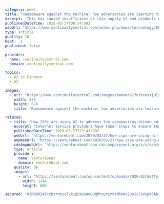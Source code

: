 ```yaml
---
category: news
title: "Ransomware against the machine: how adversaries are learning to disrupt industrial production by targeting IT and OT"
excerpt: "This has caused insufficient or late supply of end products or services, representing long-term financial losses in the form of missed business opportunities ... Ransomware may result in similar outcomes when it reaches IT-based assets in OT networks, for example human-machine interfaces (HMIs), supervisory control and data acquisition ..."
publishedDateTime: 2020-03-27T08:54:00Z
webUrl: "https://www.continuitycentral.com/index.php/news/technology/5008-ransomware-against-the-machine-how-adversaries-are-learning-to-disrupt-industrial-production-by-targeting-it-and-ot"
type: article
quality: 16
heat: -1
published: false

provider:
  name: continuitycentral.com
  domain: continuitycentral.com

topics:
  - AI in Finance
  - AI

images:
  - url: "https://www.continuitycentral.com/images/banners/fortressjuly2019-650.jpg"
    width: 270
    height: 670
    title: "Ransomware against the machine: how adversaries are learning to disrupt industrial production by targeting IT and OT"

related:
  - title: "How ISPs are using AI to address the coronavirus-driven surge in traffic"
    excerpt: "Internet service providers have taken steps to ensure that internet demand doesn’t overwhelm capacity. Beyond capital improvements, some — including Verizon, AT&T, Vodafone, Cox, and Telstra — are employing AI and machine learning to service networks strained by the traffic surges. Others aren’t — when reached for comment, Comcast ..."
    publishedDateTime: 2020-03-27T13:43:00Z
    webUrl: "https://venturebeat.com/2020/03/27/how-isps-are-using-ai-to-address-the-coronavirus-driven-surge-in-traffic/"
    ampWebUrl: "https://venturebeat.com/2020/03/27/how-isps-are-using-ai-to-address-the-coronavirus-driven-surge-in-traffic/amp/"
    cdnAmpWebUrl: "https://venturebeat-com.cdn.ampproject.org/c/s/venturebeat.com/2020/03/27/how-isps-are-using-ai-to-address-the-coronavirus-driven-surge-in-traffic/amp/"
    type: article
    provider:
      name: VentureBeat
      domain: venturebeat.com
    quality: 86
    images:
      - url: "https://venturebeat.com/wp-content/uploads/2020/02/GettyImages-473061628-e1585083199228.jpg?fit=1244%2C600&strip=all"
        width: 1244
        height: 600

secured: "OiKbDR2aTczB1ro6ccTkkigUkQnAoGOqhtxQryxosNhXAt2Ou2cJi4ip96AbrF1Um/bvRZhhu0szwJ/Cm42uoOv+AhpYqQz1HSDFNwbzetFleDCqiqQ3ZBRVtlqh1OU4ttTgzv+5pjG4NwlvJrCXRsTv68ShiQUBhr7e/1tG/X2owsj50cTSqeUNmibTX8Tdoh9FFvxKHWkIwJ4Hbzo57tfSFeDLydGyClc8JIrjonQVHvwxmXXK3ANBYrNpy3qoKnlGE8Jlgwd2ZUKnrt7XxFsNynMl2G8FOu8De0GEK1+BURC6t44Kwy8dTKj5R0z8;v1kOqLeFPRRajAIRMnTo4A=="
---
```


